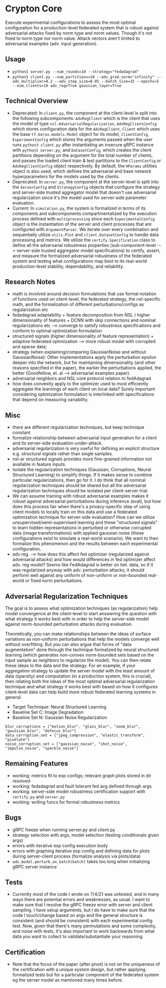 # Crypton Core
Execute experimental configurations to assess the most optimal configuration for a production-level federated system that is robust against adversarial attacks fixed by norm type and norm values. Though it's not fixed to norm type nor norm value. Attack vectors aren't limited to adversarial examples (adv. input generation).

## Usage
- `python3 server.py --num_rounds=10 --strategy="fedadagrad"` 
- `python3 client.py --num_partitions=10 --adv_grad_norm="infinity" --adv_multiplier=0.2 --adv_step_size=0.05 --batch_size=32 --epochs=5 --num_clients=10 adv_reg=True gaussian_layer=True`

## Technical Overview
- Deprecated: In `client.py`, the component at the client-level is split into the following subcomponents: `AdvRegClient` which is the client that uses the model of type `nsl.AdversarialRegularization`, `AdvRegClientConfig` which stores configuration data for the `AdvRegClient`, `Client` which uses the base `tf.keras.models.Model` object for its model, `ClientConfig`, `ExperimentConfig` which stores the arguments passed when the user runs `python3 client.py` after instantiating an insecure gRPC instance with `python3 server.py`, and `DatasetConfig`, which creates the client partitions depending on the argument for the total number of clients, and passes the loaded client train & test partitions to the `ClientConfig` or `AdvRegClientConfig` object respectively. By default, the `HParams` utilities object is also used, which defines the adversarial and base network hyperparameters for the models used by the clients.
- Deprecated: In `server.py`, the component at the server-level is split into the `ServerConfig` and `StrategyConfig` objects that configure the strategy and server-side trusted aggregator model that doesn't use adversarial regularization since it's the model used for server-side parameter evaluation.
- Current: In `simulation.py`, the system is formalized in terms of its components and subcomponents compartmentalized by the execution process defined with `multiprocessing` since each `ExperimentalConfig` object is the instantiation of the server and client processes that are configured with `ArgumentParser`. We iterate over every combination and sequentially utilize `utils.Plot` and `client.DatasetConfig` to handle data processing and metrics. We utilize the `certify.Specification` class to define all the adversarial robustness properties (sub-component-level --> server-side trusted aggregator model specifications) to certify, assert, and measure the formalized adversarial robustness of the federated system and testing what configurations map best to its real-world production-level stability, dependability, and reliability.

## Research Notes
- math is involved around decision formulations that use formal notation of functions used on client-level, the federated strategy, the nsl-specific math, and the formalization of different perturbations/configs as regularization etc
- fedadagrad adaptability + feature decomposition from NSL / higher dimensionality of features + DCNN with skip connections and nominal regularizations etc --> converge to satisfy robustness specifications and conform to optimal optimization formulation
- structured signals (higher dimensionality of feature representation) + adaptive federated optimization --> more robust model with corrupted and sparse data;
- strategy (when explaining/comparing GaussianNoise and without GaussianNoise): Other implementations apply the perturbation epsilon deeper into the network, but for maintaining dimensionality (and other reasons specified in the paper), the earlier the perturbations applied, the better (Goodfellow, et. al --> adversarial examples paper).
- adversarial neighbors and NSL core protocol relation to fedAdagrad
- how does convexity apply to the optimizer used to most efficiently aggregate the learnings of each client on local data? Surely important considering optimization formulation is interlinked with specifications that depend on measuring variability.

## Misc
- there are different regularization techniques, but keep technique constant
- formalize relationship between adversarial input generation for a client and its server-side evaluation-under-attack.
- adversarial regularization is very useful for defining an explicit structure e.g. structural signals rather than single samples.
- nsl-ar structured signals provides more fine-grained information not available in feature inputs.
- Isolate the regularization techniques (Gaussian, Corruptions, Neural Structured Learning) to simplify things. If it makes sense to combine particular regularizations, then go for it. I do think that all nominal regularization techniques should be shared but all the adversarial regularization techniques should be isolated per client-server trial.
- We can assume training with robust adversarial examples makes it robust against adversarial perturbations during inference (eval), but how does this process fair when there's a privacy-specific step of using client models to locally train on this data and use a federated optimization technique for server-side evaluation? How can we utilize unsupervised/semi-supervised learning and these "structured signals" to learn hidden representations in perturbed or otherwise corrupted data (image transformations) with applied gaussian noise (these configurations exist to simulate a real-world scenario). We want to then formalize this phenomenon and the results between each experimental configuration.
- adv reg. --> how does this affect fed optimizer (regularized against adversarial attacks) and how would differences in fed optimizer affect adv. reg model? Seems like FedAdagrad is better on het. data, so if it was regularized anyway with adv. perturbation attacks, it should perform well against any uniform of non-uniform or non-bounded real-world or fixed norm perturbations.

## Adversarial Regularization Techniques
The goal is to assess what optimization techniques (as regularization) help model convergence at the client-level to start answering the question with what strategy it works best with in order to help the server-side model against norm-bounded perturbation attacks during evaluation.

Theoretically, you can make relationships between the ideas of surface variations as non-uniform perturbations that help the models converge well without overfitting. But you can also argue that forms of "data augmentation" done through the technique formalized by neural structured learning (which generates non-convex norm-bounded sets based on the input sample as neighbors to regularize the model). You can then relate these ideas to the data and the strategy. For an example, if your aggregation strategy to update the server model with the least amount of data (sparsity) and computation (in a production system, this is crucial), then relating both the ideas of the most optimal adversarial regularization technique and what strategy it works best with based on how it configures client-level data can help build more robust federated learning systems in general.

- Target Technique: Neural Structured Learning
- Baseline Set C: Image Degradation
- Baseline Set N: Gaussian Noise Regularization

```python3
blur_corruptions = ["motion_blur", "glass_blur", "zoom_blur", "gaussian_blur", "defocus_blur"]
data_corruption_set = ["jpeg_compression", "elastic_transform", "pixelate"]
noise_corruption_set = ["gaussian_noise", "shot_noise", "impulse_noise", "speckle_noise"]

```

## Remaining Features
- working: metrics fit to exp configs; relevant graph plots stored in dir resolved
- working: fedadagrad and fault tolerant fed avg defined through args 
- working: server-side model robustness certification support with `certify.py` and `server.py`
- working: writing funcs for formal robustness metrics

## Bugs
- gRPC freeze when running server.py and client.py
- strategy selection with args, model selection (testing conditionals given args)
- errors with iterative exp config execution body
- errors with graphing iterative exp config and defining data for plots during server-client process (formalize analysis via plots/data)
- `adv_model.perturb_on_batch(batch)` takes too long when initializing gRPC server instance

## Tests
- Currently most of the code I wrote on 7/4/21 was untested, and in many ways there are potential errors and weaknesses, as usual. I want to make sure that I resolve the gRPC freeze error with server and client sampling. I have setup arguments, but I do have to make sure that the code I touch/change based on args and the general structure is consistent (and should be consistent) with each experimental config test. Now, given that there's many permutations and some complexity, and noise with tests, it's also important to work backwards from what data you want to collect to validate/substantiate your reasoning.

## Certification
- Note that the focus of the paper (after pivot) is not on the uniqueness of the certification with a unique system design, but rather applying formalized tests but for a particular component of the federated system eg the server model as mentioned many times before.

